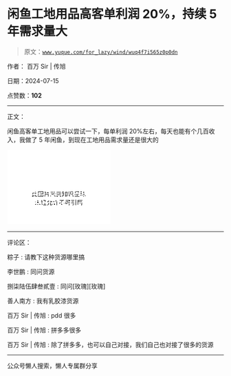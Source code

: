 # 闲鱼工地用品高客单利润 20%，持续 5 年需求量大

> 原文：[`www.yuque.com/for_lazy/wind/wuq4f7i565z0p0dn`](https://www.yuque.com/for_lazy/wind/wuq4f7i565z0p0dn)

作者： 百万 Sir | 传旭

日期：2024-07-15

点赞数：**102**

* * *

正文：

闲鱼高客单工地用品可以尝试一下，每单利润 20%左右，每天也能有个几百收入，我做了 5 年闲鱼，到现在工地用品需求量还是很大的

![](img/38c106a9c7dcb4acdfc089696fb8f77d.png "None")

* * *

评论区：

粽子 : 请教下这种货源哪里搞

李世鹏 : 同问货源

捌柒陆伍肆叁貳壹 : 同问[玫瑰][玫瑰]

善人南方 : 我有乳胶漆货源

百万 Sir | 传旭 : pdd 很多

百万 Sir | 传旭 : 拼多多很多

百万 Sir | 传旭 : 除了拼多多，也可以自己对接，我们自己也对接了很多的货源

* * *

公众号懒人搜索，懒人专属群分享